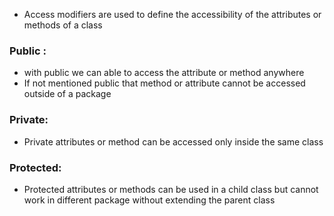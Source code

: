 - Access modifiers are used to define the accessibility of the attributes or methods of a class

### Public :
- with public we can able to access the attribute or method anywhere
- If not mentioned public that method or attribute cannot be accessed outside of a package

### Private:
- Private attributes or method can be accessed only inside the same class

### Protected:
- Protected attributes or methods can be used in a child class but cannot work in different package without extending the parent class